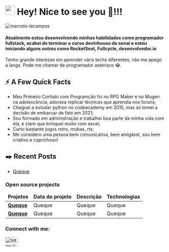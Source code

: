 <h1><img src="https://emojis.slackmojis.com/emojis/images/1531849430/4246/blob-sunglasses.gif?1531849430" width="30"/> Hey! Nice to see you 👋!!!</h1>
<p align="left"> <img src="https://komarev.com/ghpvc/?username=marcelo-lecampos&label=Profile%20views&color=0e75b6&style=flat" alt="marcelo-lecampos" /> </p>
<h4>Atualmente estou desenvolvendo minhas habilidades como programador fullstack, acabei de terminar o curso devinhouse do senai e estou iniciando alguns outros como RocketSeat, Fullcycle, desenvolvedor.io </h4>
<p> Tenho grande interesse em aprender váris techs diferentes, não me apego a langs. Pode me chamar de programador asterisco 😂.</p>

<h2>⚡️ A Few Quick Facts</h2>
<ul>
<li>Meu Primeiro Contato com Programção foi no RPG Maker e no Mugen na adolescência, adorava replicar técnicas que aprendia nos foruns;</li>
<li>Cheguei a estudar python no codeacademy em 2015, mas só tomei a decisão de embarcar de fato em 2021;</li>
<li>Sou formado em administração e trabalhei boa parte da minha vida com ela, e claro que brinquei muito com excel;</li>
<li>Curto bastante jogos retro, mobas, rts;</li>
<li>Me considero uma pessoa bem comunicativa, bem amigável, sou bem criativo e caprichoso!</li> 
</ul>

<h2>✒️ Recent Posts</h2>
<ul>
<li><a target="_blank" href="https://www.google.com/">Queque</a></li>
</ul>


<h3>Open source projects</h3>
<table>
  <thead align="center">
    <tr border: none;>
      <td><b> Projetos</b></td>
      <td><b> Data do projeto</b></td>
      <td><b> Descrição</b></td>
      <td><b> Technologias</b></td>
    </tr>
  </thead>
  <tbody>
    <tr>
      <td><a href="https://github.com/thmsgbrt/react-simple-pull-to-refresh"><b>Queque</b></a></td>
      <td> Queque</td>
      <td>Queque</td>
      <td>Queque</td>
  </td>
    </tr>
       <tr>
      <td><a href="https://github.com/thmsgbrt/react-simple-pull-to-refresh"><b>Queque</b></a></td>
      <td> Queque</td>
      <td>Queque</td>
      <td>Queque</td>
  </td>
    </tr>

     
   </table>

<h3 align="left">Connect with me:</h3>
<p align="left">
<a href="https://linkedin.com/in/https://www.linkedin.com/in/marcelo-campos-fullstack/" target="blank"><img align="center" src="https://raw.githubusercontent.com/rahuldkjain/github-profile-readme-generator/master/src/images/icons/Social/linked-in-alt.svg" alt="https://www.linkedin.com/in/marcelo-campos-fullstack/" height="30" width="40" /></a>
</p>


